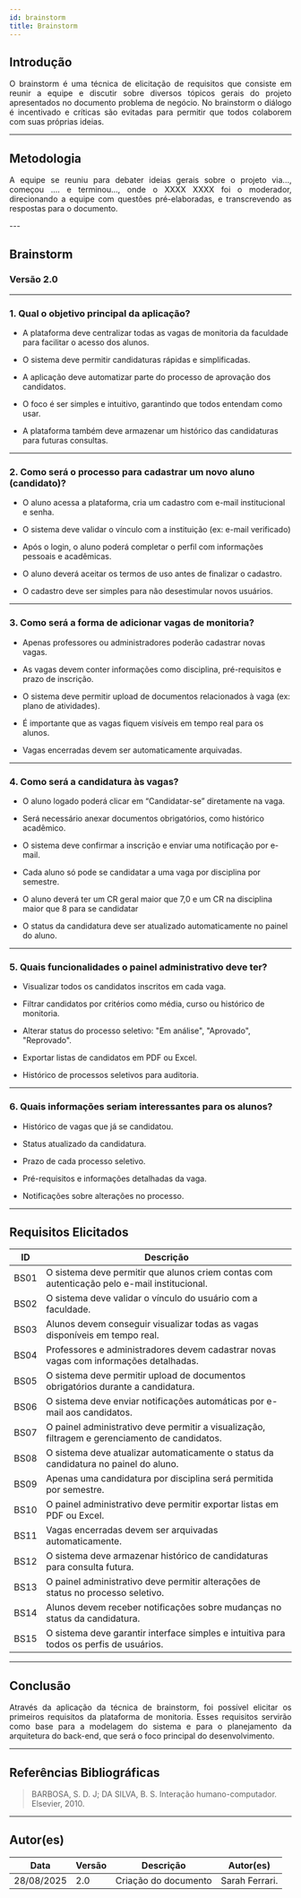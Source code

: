 ```yaml
---
id: brainstorm
title: Brainstorm
---
```


## **Introdução**
<p align="justify">
O brainstorm é uma técnica de elicitação de requisitos que consiste em reunir a equipe e discutir sobre diversos tópicos gerais do projeto apresentados no documento problema de negócio. No brainstorm o diálogo é incentivado e críticas são evitadas para permitir que todos colaborem com suas próprias ideias.
</p>

---

## **Metodologia**
<p align = "justify">
A equipe se reuniu para debater ideias gerais sobre o projeto via..., começou .... e terminou..., onde o XXXX XXXX foi o moderador, direcionando a equipe com questões pré-elaboradas, e transcrevendo as respostas para o documento.
</p>
---

## **Brainstorm**

### **Versão 2.0**

---

### **1. Qual o objetivo principal da aplicação?**
<p align="justify">

- A plataforma deve centralizar todas as vagas de monitoria da faculdade para facilitar o acesso dos alunos.  
   
- O sistema deve permitir candidaturas rápidas e simplificadas.

- A aplicação deve automatizar parte do processo de aprovação dos candidatos.
    
- O foco é ser simples e intuitivo, garantindo que todos entendam como usar.
     
- A plataforma também deve armazenar um histórico das candidaturas para futuras consultas.   
</p>

---

### **2. Como será o processo para cadastrar um novo aluno (candidato)?**
<p align="justify"> 
  
- O aluno acessa a plataforma, cria um cadastro com e-mail institucional e senha.
  
- O sistema deve validar o vínculo com a instituição (ex: e-mail verificado)
  
- Após o login, o aluno poderá completar o perfil com informações pessoais e acadêmicas.
  
- O aluno deverá aceitar os termos de uso antes de finalizar o cadastro.
  
- O cadastro deve ser simples para não desestimular novos usuários.
</p>

---

### **3. Como será a forma de adicionar vagas de monitoria?**
<p align="justify">
  
- Apenas professores ou administradores poderão cadastrar novas vagas.   
  
- As vagas devem conter informações como disciplina, pré-requisitos e prazo de inscrição.   

- O sistema deve permitir upload de documentos relacionados à vaga (ex: plano de atividades).   
  
- É importante que as vagas fiquem visíveis em tempo real para os alunos.
  
- Vagas encerradas devem ser automaticamente arquivadas.   
</p>

---

### **4. Como será a candidatura às vagas?**
<p align="justify"> 

- O aluno logado poderá clicar em “Candidatar-se” diretamente na vaga.
  
- Será necessário anexar documentos obrigatórios, como histórico acadêmico.   
  
- O sistema deve confirmar a inscrição e enviar uma notificação por e-mail.   
   
- Cada aluno só pode se candidatar a uma vaga por disciplina por semestre.   
  
- O aluno deverá ter um CR geral maior que 7,0 e um CR na disciplina maior que 8 para se candidatar
  
- O status da candidatura deve ser atualizado automaticamente no painel do aluno.
</p>

---

### **5. Quais funcionalidades o painel administrativo deve ter?**
<p align="justify">  
  
- Visualizar todos os candidatos inscritos em cada vaga.   
  
- Filtrar candidatos por critérios como média, curso ou histórico de monitoria.   
  
- Alterar status do processo seletivo: "Em análise", "Aprovado", "Reprovado".
  
- Exportar listas de candidatos em PDF ou Excel.
  
- Histórico de processos seletivos para auditoria.
</p>

---

### **6. Quais informações seriam interessantes para os alunos?**
<p align="justify"> 
  
- Histórico de vagas que já se candidatou.   
  
- Status atualizado da candidatura.   
   
- Prazo de cada processo seletivo.   
  
- Pré-requisitos e informações detalhadas da vaga.
  
- Notificações sobre alterações no processo.
</p>

---

## **Requisitos Elicitados**

| ID   | Descrição |
|-------|-----------|
| BS01  | O sistema deve permitir que alunos criem contas com autenticação pelo e-mail institucional. |
| BS02  | O sistema deve validar o vínculo do usuário com a faculdade. |
| BS03  | Alunos devem conseguir visualizar todas as vagas disponíveis em tempo real. |
| BS04  | Professores e administradores devem cadastrar novas vagas com informações detalhadas. |
| BS05  | O sistema deve permitir upload de documentos obrigatórios durante a candidatura. |
| BS06  | O sistema deve enviar notificações automáticas por e-mail aos candidatos. |
| BS07  | O painel administrativo deve permitir a visualização, filtragem e gerenciamento de candidatos. |
| BS08  | O sistema deve atualizar automaticamente o status da candidatura no painel do aluno. |
| BS09  | Apenas uma candidatura por disciplina será permitida por semestre. |
| BS10  | O painel administrativo deve permitir exportar listas em PDF ou Excel. |
| BS11  | Vagas encerradas devem ser arquivadas automaticamente. |
| BS12  | O sistema deve armazenar histórico de candidaturas para consulta futura. |
| BS13  | O painel administrativo deve permitir alterações de status no processo seletivo. |
| BS14  | Alunos devem receber notificações sobre mudanças no status da candidatura. |
| BS15  | O sistema deve garantir interface simples e intuitiva para todos os perfis de usuários. |

---

## **Conclusão**
<p align="justify">
Através da aplicação da técnica de brainstorm, foi possível elicitar os primeiros requisitos da plataforma de monitoria. Esses requisitos servirão como base para a modelagem do sistema e para o planejamento da arquitetura do back-end, que será o foco principal do desenvolvimento.
</p>

---

## **Referências Bibliográficas**
> BARBOSA, S. D. J; DA SILVA, B. S. Interação humano-computador. Elsevier, 2010.

---

## **Autor(es)**
| Data | Versão | Descrição | Autor(es) |
|-------|--------|-----------|------------|
| 28/08/2025 | 2.0 | Criação do documento | Sarah Ferrari.
